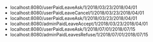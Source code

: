 * localhost:8080/userPaidLeaveAsk/1/2018/03/23/2018/04/01
* localhost:8080/userPaidLeaveCancel/1/2018/03/23/2018/04/01
* localhost:8080/userPaidLeaveAsk/1/2018/03/23/2018/04/01
* localhost:8080/adminPaidLeaveAccept/1/2018/03/23/2018/04/01
* localhost:8080/userPaidLeaveAsk/1/2018/07/01/2018/07/15
* localhost:8080/adminPaidLeavesRefuse/1/2018/07/01/2018/07/15